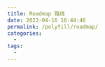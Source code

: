 ```yaml
---
title: Roadmap 路线
date: 2022-04-16 16:44:46
permalink: /polyfill/roadmap/
categories:
  - 
tags:
  - 
---
```

